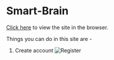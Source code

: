 # Smart-Brain

[Click here](https://nobrains-29.github.io/Smart-Brain/) to view the site in the browser.

Things you can do in this site are -
1. Create account ![Register](https://github.com/nobrains-29/Smart-Brain/blob/master/Register.jpg?raw=true)

